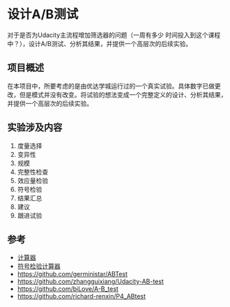 # 设计A/B测试
对于是否为Udacity主流程增加筛选器的问题（一周有多少 时间投入到这个课程中？），设计A/B测试、分析其结果，并提供一个高层次的后续实验。

## 项目概述
在本项目中，所要考虑的是由优达学城运行过的一个真实试验。具体数字已做更改，但是模式并没有改变。将试验的想法变成一个完整定义的设计、分析其结果，并提供一个高层次的后续实验。

## 实验涉及内容
1. 度量选择
2. 变异性
3. 规模
4. 完整性检查
5. 效应量检验
6. 符号检验
7. 结果汇总
8. 建议
9. 跟进试验


## 参考
- [计算器](http://www.evanmiller.org/ab-testing/sample-size.html)
- [符号检验计算器](https://www.graphpad.com/quickcalcs/binomial1.cfm)
- https://github.com/gerministar/ABTest
- https://github.com/zhangguixiang/Udacity-AB-test
- https://github.com/biLove/A-B_test
- https://github.com/richard-renxin/P4_ABtest